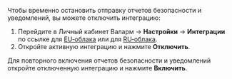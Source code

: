 Чтобы временно остановить отправку отчетов безопасности и уведомлений, вы можете отключить интеграцию:

1. Перейдите в Личный кабинет Валарм → **Настройки** → **Интеграции** по ссылке для [EU‑облака](https://my.wallarm.com/settings/integrations/) или для [RU‑облака](https://my.wallarm.ru/settings/integrations/).
2. Откройте активную интеграцию и нажмите **Отключить**.

Для повторного включения отчетов безопасности и уведомлений откройте отключенную интеграцию и нажмите **Включить**.